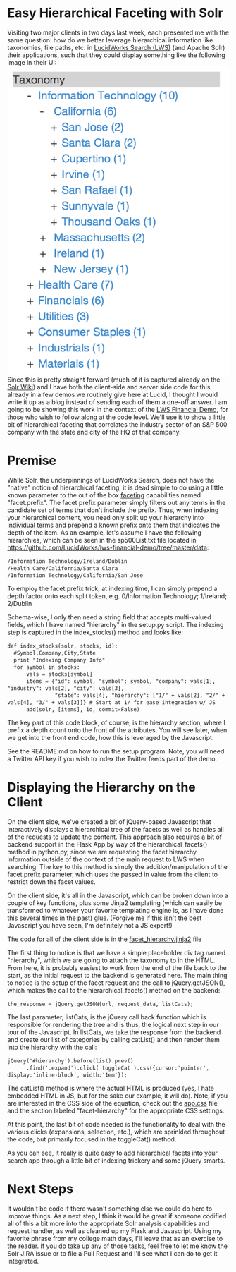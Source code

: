 Easy Hierarchical Faceting with Solr
==================

Visiting two major clients in two days last week, each presented me with the same question: how do we better leverage hierarchical information like taxonomies, file paths, etc.
in <a href="http://www.lucidworks.com/download">LucidWorks Search (LWS)</a> (and Apache Solr) their applications, such that they could display something like the following image in their UI:
<img src="hierarchy-screen.png"/>
  Since this is pretty straight forward (much of it is captured already
 on the <a href="http://wiki.apache.org/solr/HierarchicalFaceting">Solr Wiki</a>) and I have both
the client-side and server side code for this already in a few demos we routinely give here at Lucid, I thought I would write it up as a blog
instead of sending each of them a one-off answer.  I am going to be showing this work in the context of the
<a href="http://www.github.com/lucidworks/lws-financial-demo">LWS Financial Demo</a>, for those who wish to follow along at the code level.  We'll use it
to show a little bit of hierarchical faceting that correlates the industry sector of an S&P 500 company with the state and city of the HQ of that company.

Premise
==================

While Solr, the underpinnings of LucidWorks Search, does not have the "native" notion of hierarchical faceting, it is dead simple to do
using a little known parameter to the out of the box <a href="https://cwiki.apache.org/confluence/display/solr/Faceting">faceting</a> capabilities
named "facet.prefix".  The facet prefix parameter simply filters out any terms in the candidate set of terms that don't include the prefix.  Thus, when indexing
your hierarchical content, you need only split up your hierarchy into individual terms and prepend a known prefix onto them that indicates the depth
of the item.  As an example, let's assume I have the following hierarchies, which can be seen in the sp500List.txt file located in
<a href="https://github.com/LucidWorks/lws-financial-demo/tree/master/data">https://github.com/LucidWorks/lws-financial-demo/tree/master/data</a>:

    /Information Technology/Ireland/Dublin
    /Health Care/California/Santa Clara
    /Information Technology/California/San Jose

To employ the facet prefix trick, at indexing time, I can simply prepend
a depth factor onto each split token, e.g. 0/Information Technology; 1/Ireland; 2/Dublin

Schema-wise, I only then need a string field that accepts multi-valued fields, which I have named "hierarchy" in the setup.py
script.  The indexing step is captured in the index_stocks() method and looks like:

    def index_stocks(solr, stocks, id):
      #Symbol,Company,City,State
      print "Indexing Company Info"
      for symbol in stocks:
          vals = stocks[symbol]
          items = {"id": symbol, "symbol": symbol, "company": vals[1], "industry": vals[2], "city": vals[3],
                   "state": vals[4], "hierarchy": ["1/" + vals[2], "2/" + vals[4], "3/" + vals[3]]} # Start at 1/ for ease integration w/ JS
          add(solr, [items], id, commit=False)


The key part of this code block, of course, is the hierarchy section, where I prefix a depth count onto the front of the attributes.  You will
see later, when we get into the front end code, how this is leveraged by the Javascript.

See the README.md on how to run the setup program.  Note, you will need a Twitter API key if you wish to index the Twitter feeds part of the demo.

Displaying the Hierarchy on the Client
==================

On the client side, we've created a bit of jQuery-based Javascript that interactively displays a hierarchical tree of the facets as well
as handles all of the requests to update the content.  This approach also requires a bit of backend support in the Flask App by way of the
hierarchical_facets() method in python.py, since we are requesting the facet hierarchy information outside of the context of the main request
to LWS when searching.  The key to this method is simply the addition/manipulation of the facet.prefix parameter, which uses the passed in value from the client
to restrict down the facet values.

On the client side, it's all in the Javascript, which can be broken down into a couple of key functions, plus
some Jinja2 templating (which can easily be transformed to whatever your favorite templating engine is, as I have done this
several times in the past) glue.  (Forgive me if this isn't the best Javascript you have seen, I'm definitely not a JS expert!)

The code for all of the client side is in the <a href="https://github.com/LucidWorks/lws-financial-demo/blob/master/src/main/python/templates/facet_hierarchy.jinja2">facet_hierarchy.jinja2</a> file

The first thing to notice is that we have a simple placeholder div tag named "hierarchy", which we are going to attach the taxonomy to in the HTML.
From here, it is probably easiest to work from the end of the file back to the start, as the initial request
to the backend is generated here.  The main thing to notice is the setup of the facet request and the call to jQuery.getJSON(), which
makes the call to the hierarchical_facets() method on the backend:

    the_response = jQuery.getJSON(url, request_data, listCats);

The last parameter, listCats, is the jQuery call back function which is responsible for rendering the tree and is thus, the logical
next step in our tour of the Javascript.  In listCats, we take the response from the backend and create our list of
categories by calling catList() and then render them into the hierarchy with the call:

    jQuery('#hierarchy').before(list).prev()
          .find('.expand').click( toggleCat ).css({cursor:'pointer', display:'inline-block', width:'1em'});

The catList() method is where the actual HTML is produced (yes, I hate embedded HTML in JS, but for the sake our example, it will do).
Note, if you are interested in the CSS side of the equation, check out the <a href="https://github.com/LucidWorks/lws-financial-demo/blob/master/src/main/python/static/css/app.css">app.css</a>
file and the section labeled "facet-hierarchy" for the appropriate CSS settings.

At this point, the last bit of code needed is the functionality to deal with the various clicks (expansions, selection, etc.), which
are sprinkled throughout the code, but primarily focused in the toggleCat() method.

As you can see, it really is quite easy to add hierarchical facets into your search app through a little bit of indexing trickery
and some jQuery smarts.

Next Steps
==================

It wouldn't be code if there wasn't something else we could do here to improve things.  As a next step, I think it would be great
if someone codified all of this a bit more into the appropriate Solr analysis capabilities and request handler, as well as cleaned up
my Flask and Javascript.  Using my favorite phrase from my college math days, I'll leave that as an exercise to the reader.  If you do
take up any of those tasks, feel free to let me know the Solr JIRA issue or to file a Pull Request and I'll see what I can do
to get it integrated.
